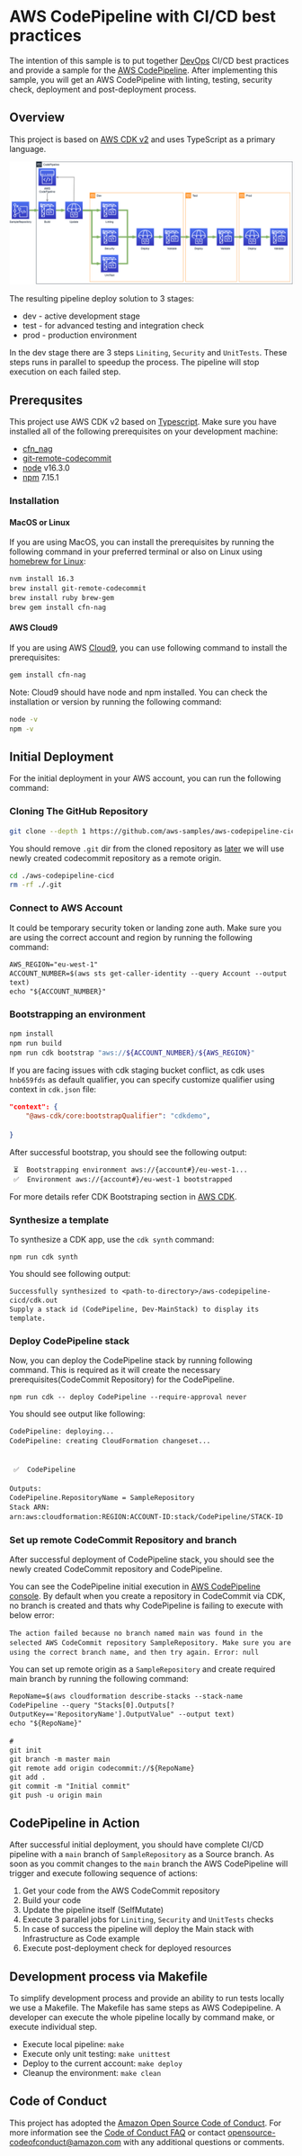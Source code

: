 # AWS CodePipeline with CI/CD best practices

The intention of this sample is to put together [DevOps](https://aws.amazon.com/training/learn-about/devops/) CI/CD best practices and provide a sample for the [AWS CodePipeline](https://aws.amazon.com/codepipeline/).
After implementing this sample, you will get an AWS CodePipeline with linting, testing, security check, deployment and post-deployment process.
## Overview

This project is based on [AWS CDK v2](https://docs.aws.amazon.com/cdk/api/v2/docs/aws-construct-library.html) and uses TypeScript as a primary language.

![pipepline](./docs/pipeline.png)

The resulting pipeline deploy solution to 3 stages:
* dev - active development stage
* test - for advanced testing and integration check
* prod - production environment

In the dev stage there are 3 steps `Liniting`, `Security` and `UnitTests`. These steps runs in parallel to speedup the process.
The pipeline will stop execution on each failed step.

## Prerequsites

This project use AWS CDK v2 based on [Typescript](https://docs.aws.amazon.com/cdk/v2/guide/work-with-cdk-typescript.html). Make sure you have installed all of the following prerequisites on your development machine:

* [cfn_nag](https://github.com/stelligent/cfn_nag)
* [git-remote-codecommit](https://docs.aws.amazon.com/codecommit/latest/userguide/setting-up-git-remote-codecommit.html)
* [node](https://github.com/nvm-sh/nvm) v16.3.0
* [npm](https://github.com/nvm-sh/nvm) 7.15.1


### Installation

#### MacOS or Linux

If you are using MacOS, you can install the prerequisites by running the following command in your preferred terminal or also on Linux using [homebrew for Linux](https://docs.brew.sh/Homebrew-on-Linux):

```bash
nvm install 16.3
brew install git-remote-codecommit
brew install ruby brew-gem
brew gem install cfn-nag
```
#### AWS Cloud9

If you are using AWS [Cloud9](https://aws.amazon.com/cloud9/), you can use following command to install the prerequisites:

```bash
gem install cfn-nag
```
Note: Cloud9 should have node and npm installed. You can check the installation or version by running the following command:

```bash
node -v
npm -v
```


## Initial Deployment

For the initial deployment in your AWS account, you can run the following command:

### Cloning The GitHub Repository

```bash
git clone --depth 1 https://github.com/aws-samples/aws-codepipeline-cicd.git
```
You should remove `.git` dir from the cloned repository as [later](#set-up-remote-codecommit-repository-and-branch) we will use newly created codecommit repository as a remote origin.

```bash
cd ./aws-codepipeline-cicd
rm -rf ./.git
```

### Connect to AWS Account

It could be temporary security token or landing zone auth. Make sure you are using the correct account and region by running the following command:

```
AWS_REGION="eu-west-1"
ACCOUNT_NUMBER=$(aws sts get-caller-identity --query Account --output text)
echo "${ACCOUNT_NUMBER}"
```

### Bootstrapping an environment

```bash
npm install
npm run build
npm run cdk bootstrap "aws://${ACCOUNT_NUMBER}/${AWS_REGION}"
```

If you are facing issues with cdk staging bucket conflict, as cdk uses `hnb659fds` as default qualifier, you can specify customize qualifier using context in `cdk.json` file:

```json
"context": {
	"@aws-cdk/core:bootstrapQualifier": "cdkdemo",

}
```


After successful bootstrap, you should see the following output:
```bash
 ⏳  Bootstrapping environment aws://{account#}/eu-west-1...
 ✅  Environment aws://{account#}/eu-west-1 bootstrapped
```

For more details refer CDK Bootstraping section in [AWS CDK](https://docs.aws.amazon.com/cdk/v2/guide/bootstrapping.html).


### Synthesize a template

To synthesize a CDK app, use the `cdk synth` command:

```
npm run cdk synth
```
You should see following output:

```
Successfully synthesized to <path-to-directory>/aws-codepipeline-cicd/cdk.out
Supply a stack id (CodePipeline, Dev-MainStack) to display its template.
```

### Deploy CodePipeline stack

Now, you can deploy the CodePipeline stack by running following command. This is required as it will create the necessary prerequisites(CodeCommit Repository) for the CodePipeline.

```
npm run cdk -- deploy CodePipeline --require-approval never
```

You should see output like following:
```bash
CodePipeline: deploying...
CodePipeline: creating CloudFormation changeset...


 ✅  CodePipeline

Outputs:
CodePipeline.RepositoryName = SampleRepository
Stack ARN:
arn:aws:cloudformation:REGION:ACCOUNT-ID:stack/CodePipeline/STACK-ID
```

### Set up remote CodeCommit Repository and branch

After successful deployment of CodePipeline stack, you should see the newly created CodeCommit repository and CodePipeline.

You can see the CodePipeline initial execution in [AWS CodePipeline console](https://eu-west-1.console.aws.amazon.com/codesuite/codepipeline/pipelines). By default when you create a repository in CodeCommit via CDK, no branch is created and thats why CodePipeline is failing to execute with below error:

`The action failed because no branch named main was found in the selected AWS CodeCommit repository SampleRepository. Make sure you are using the correct branch name, and then try again. Error: null`

You can set up remote origin as a `SampleRepository` and create required main branch by running the following command:

```
RepoName=$(aws cloudformation describe-stacks --stack-name CodePipeline --query "Stacks[0].Outputs[?OutputKey=='RepositoryName'].OutputValue" --output text)
echo "${RepoName}"

#
git init
git branch -m master main
git remote add origin codecommit://${RepoName}
git add .
git commit -m "Initial commit"
git push -u origin main
```

## CodePipeline in Action

After successful initial deployment, you should have complete CI/CD pipeline with a `main` branch of `SampleRepository` as a Source branch. As soon as you commit changes to the `main` branch the AWS CodePipeline will trigger and execute following sequence of actions:

1. Get your code from the AWS CodeCommit repository
2. Build your code
3. Update the pipeline itself (SelfMutate)
4. Execute 3 parallel jobs for `Liniting`, `Security` and `UnitTests` checks
5. In case of success the pipeline will deploy the Main stack with Infrastructure as Code example
6. Execute post-deployment check for deployed resources

## Development process via Makefile

To simplify development process and provide an ability to run tests locally we use a Makefile. The Makefile has same steps as AWS Codepipeline. A developer can execute the whole pipeline locally by command make, or execute individual step.

* Execute local pipeline: `make`
* Execute only unit testing: `make unittest`
* Deploy to the current account: `make deploy`
* Cleanup the environment: `make clean`

## Code of Conduct
This project has adopted the [Amazon Open Source Code of Conduct](https://aws.github.io/code-of-conduct).
For more information see the [Code of Conduct FAQ](https://aws.github.io/code-of-conduct-faq) or contact
opensource-codeofconduct@amazon.com with any additional questions or comments.

